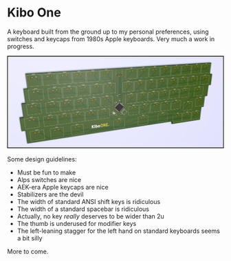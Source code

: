 # Kibo One

A keyboard built from the ground up to my personal preferences, using switches and keycaps from 1980s Apple keyboards. Very much a work in progress.

![Kibo One 3D view](images/3dview.jpg)

Some design guidelines:

* Must be fun to make
* Alps switches are nice
* AEK-era Apple keycaps are nice
* Stabilizers are the devil
* The width of standard ANSI shift keys is ridiculous
* The width of a standard spacebar is ridiculous
* Actually, no key _really_ deserves to be wider than 2u
* The thumb is underused for modifier keys
* The left-leaning stagger for the left hand on standard keyboards seems a bit silly

More to come.
